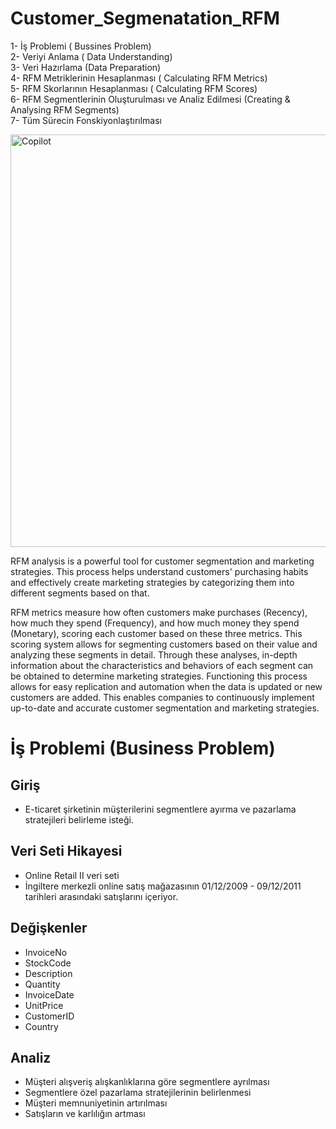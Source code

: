 # Customer_Segmenatation_RFM

1- İş Problemi ( Bussines Problem)  
2- Veriyi Anlama ( Data Understanding)  
3- Veri Hazırlama (Data Preparation)  
4- RFM Metriklerinin Hesaplanması ( Calculating RFM Metrics)  
5- RFM Skorlarının Hesaplanması ( Calculating RFM Scores)  
6- RFM Segmentlerinin Oluşturulması ve Analiz Edilmesi (Creating & Analysing RFM Segments)  
7- Tüm Sürecin Fonskiyonlaştırılması      
  
  <img src="https://sp-ao.shortpixel.ai/client/to_auto,q_glossy,ret_img,w_1430,h_809/https://www.responsedga.com/wp-content/uploads/2021/02/Incontent_image.png" alt="Copilot" width="660" height=auto>    
    
RFM analysis is a powerful tool for customer segmentation and marketing strategies. This process helps understand customers' purchasing habits and effectively create marketing strategies by categorizing them into different segments based on that.  

RFM metrics measure how often customers make purchases (Recency), how much they spend (Frequency), and how much money they spend (Monetary), scoring each customer based on these three metrics. This scoring system allows for segmenting customers based on their value and analyzing these segments in detail. Through these analyses, in-depth information about the characteristics and behaviors of each segment can be obtained to determine marketing strategies. Functioning this process allows for easy replication and automation when the data is updated or new customers are added. This enables companies to continuously implement up-to-date and accurate customer segmentation and marketing strategies.

# İş Problemi (Business Problem)

## Giriş
- E-ticaret şirketinin müşterilerini segmentlere ayırma ve pazarlama stratejileri belirleme isteği.  

## Veri Seti Hikayesi
- Online Retail II veri seti  
- İngiltere merkezli online satış mağazasının 01/12/2009 - 09/12/2011 tarihleri arasındaki satışlarını içeriyor.  

## Değişkenler
- InvoiceNo  
- StockCode  
- Description  
- Quantity  
- InvoiceDate  
- UnitPrice  
- CustomerID  
- Country  

## Analiz
- Müşteri alışveriş alışkanlıklarına göre segmentlere ayrılması  
- Segmentlere özel pazarlama stratejilerinin belirlenmesi  
- Müşteri memnuniyetinin artırılması  
- Satışların ve karlılığın artması  



















